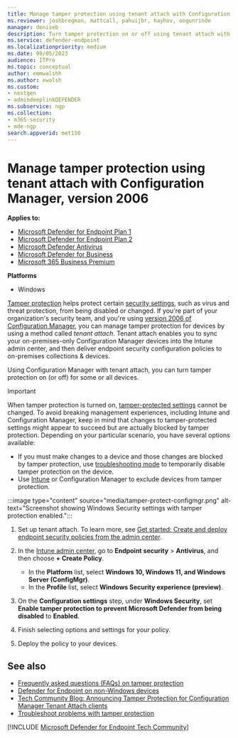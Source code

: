 ```yaml
---
title: Manage tamper protection using tenant attach with Configuration Manager, version 2006
ms.reviewer: joshbregman, mattcall, pahuijbr, hayhov, oogunrinde
manager: deniseb
description: Turn tamper protection on or off using tenant attach with Configuration Manager.
ms.service: defender-endpoint
ms.localizationpriority: medium
ms.date: 09/05/2023
audience: ITPro
ms.topic: conceptual
author: emmwalshh
ms.author: ewalsh
ms.custom: 
- nextgen
- admindeeplinkDEFENDER
ms.subservice: ngp
ms.collection: 
- m365-security
- mde-ngp
search.appverid: met150
---
```


# Manage tamper protection using tenant attach with Configuration Manager, version 2006

**Applies to:**

- [Microsoft Defender for Endpoint Plan 1](microsoft-defender-endpoint.md)
- [Microsoft Defender for Endpoint Plan 2](microsoft-defender-endpoint.md)
- [Microsoft Defender Antivirus](microsoft-defender-antivirus-windows.md)
- [Microsoft Defender for Business](/defender-business/mdb-overview)
- [Microsoft 365 Business Premium](/Microsoft-365/business-premium/m365bp-overview)

**Platforms**
- Windows

[Tamper protection](prevent-changes-to-security-settings-with-tamper-protection.md) helps protect certain [security settings](prevent-changes-to-security-settings-with-tamper-protection.md#what-happens-when-tamper-protection-is-turned-on), such as virus and threat protection, from being disabled or changed. If you're part of your organization's security team, and you're using [version 2006 of Configuration Manager](/mem/configmgr/core/plan-design/changes/whats-new-in-version-2006), you can manage tamper protection for devices by using a method called *tenant attach*. Tenant attach enables you to sync your on-premises-only Configuration Manager devices into the Intune admin center, and then deliver endpoint security configuration policies to on-premises collections & devices. 

Using Configuration Manager with tenant attach, you can turn tamper protection on (or off) for some or all devices. 

> [!IMPORTANT]
> When tamper protection is turned on, [tamper-protected settings](prevent-changes-to-security-settings-with-tamper-protection.md#what-is-tamper-protection) cannot be changed. To avoid breaking management experiences, including Intune and Configuration Manager, keep in mind that changes to tamper-protected settings might appear to succeed but are actually blocked by tamper protection. Depending on your particular scenario, you have several options available: 
> - If you must make changes to a device and those changes are blocked by tamper protection, use [troubleshooting mode](enable-troubleshooting-mode.md) to temporarily disable tamper protection on the device.
> - Use [Intune](manage-tamper-protection-intune.md) or Configuration Manager to exclude devices from tamper protection. 

:::image type="content" source="media/tamper-protect-configmgr.png" alt-text="Screenshot showing Windows Security settings with tamper protection enabled.":::

1. Set up tenant attach. To learn more, see [Get started: Create and deploy endpoint security policies from the admin center](/mem/configmgr/tenant-attach/endpoint-security-get-started).

2. In the [Intune admin center](https://go.microsoft.com/fwlink/?linkid=2109431), go to **Endpoint security** \> **Antivirus**, and then choose **+ Create Policy**.

   - In the **Platform** list, select **Windows 10, Windows 11, and Windows Server (ConfigMgr)**.
   - In the **Profile** list, select **Windows Security experience (preview)**.

3. On the **Configuration settings** step, under **Windows Security**, set **Enable tamper protection to prevent Microsoft Defender from being disabled** to **Enabled**.

4. Finish selecting options and settings for your policy.

5. Deploy the policy to your devices.

## See also

- [Frequently asked questions (FAQs) on tamper protection](faqs-on-tamper-protection.yml)
- [Defender for Endpoint on non-Windows devices](configure-endpoints-non-windows.md)
- [Tech Community Blog: Announcing Tamper Protection for Configuration Manager Tenant Attach clients](https://techcommunity.microsoft.com/t5/microsoft-endpoint-manager-blog/announcing-tamper-protection-for-configuration-manager-tenant/ba-p/1700246#.X3QLR5Ziqq8.linkedin)
- [Troubleshoot problems with tamper protection](troubleshoot-problems-with-tamper-protection.yml)

[!INCLUDE [Microsoft Defender for Endpoint Tech Community](../includes/defender-mde-techcommunity.md)]
